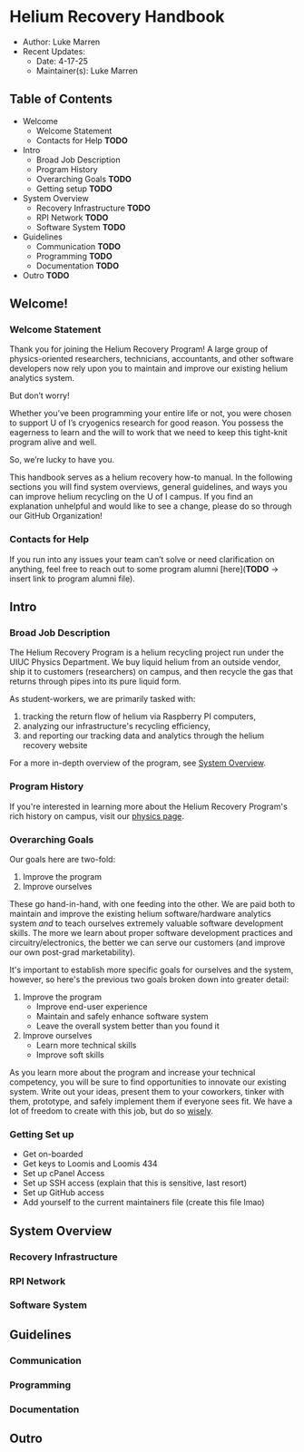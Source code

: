 # Helium Recovery Handbook

- Author: Luke Marren
- Recent Updates: 
    - Date: 4-17-25
    - Maintainer(s): Luke Marren

## Table of Contents

- Welcome
  - Welcome Statement
  - Contacts for Help **TODO**
- Intro
  - Broad Job Description
  - Program History
  - Overarching Goals **TODO**
  - Getting setup **TODO**
- System Overview
  - Recovery Infrastructure **TODO**
  - RPI Network **TODO**
  - Software System **TODO**
- Guidelines
  - Communication **TODO**
  - Programming **TODO**
  - Documentation **TODO**
- Outro **TODO**

## Welcome!

### Welcome Statement

Thank you for joining the Helium Recovery Program! A large group of physics-oriented researchers, technicians, accountants, and other software developers now rely upon you to maintain and improve our existing helium analytics system.

But don’t worry!

Whether you’ve been programming your entire life or not, you were chosen to support U of I’s cryogenics research for good reason. You possess the eagerness to learn and the will to work that we need to keep this tight-knit program alive and well.

So, we’re lucky to have you.

This handbook serves as a helium recovery how-to manual. In the following sections you will find system overviews, general guidelines, and ways you can improve helium recycling on the U of I campus. If you find an explanation unhelpful and would like to see a change, please do so through our GitHub Organization!

### Contacts for Help

If you run into any issues your team can’t solve or need clarification on anything, feel free to reach out to some program alumni [here](**TODO** -> insert link to program alumni file).


## Intro

### Broad Job Description

The Helium Recovery Program is a helium recycling project run under the UIUC Physics Department. We buy liquid helium from an outside vendor, ship it to customers (researchers) on campus, and then recycle the gas that returns through pipes into its pure liquid form. 

As student-workers, we are primarily tasked with:

1. tracking the return flow of helium via Raspberry PI computers,
2. analyzing our infrastructure's recycling efficiency,
3. and reporting our tracking data and analytics through the helium recovery website

For a more in-depth overview of the program, see [System Overview](#system-overview).

### Program History

If you're interested in learning more about the Helium Recovery Program's rich history on campus, visit our [physics page](https://physics.illinois.edu/research/facilities/helium-liquefier-timeline).

### Overarching Goals

Our goals here are two-fold:

1. Improve the program
2. Improve ourselves

These go hand-in-hand, with one feeding into the other. We are paid both to maintain and improve the existing helium software/hardware analytics system _and_ to teach ourselves extremely valuable software development skills. The more we learn about proper software development practices and circuitry/electronics, the better we can serve our customers (and improve our own post-grad marketability).

It's important to establish more specific goals for ourselves and the system, however, so here's the previous two goals broken down into greater detail:

1. Improve the program
    - Improve end-user experience
    - Maintain and safely enhance software system
    - Leave the overall system better than you found it
2. Improve ourselves
    - Learn more technical skills
    - Improve soft skills


As you learn more about the program and increase your technical competency, you will be sure to find opportunities to innovate our existing system. Write out your ideas, present them to your coworkers, tinker with them, prototype, and safely implement them if everyone sees fit. We have a lot of freedom to create with this job, but do so [wisely](#guidelines).

### Getting Set up

- Get on-boarded
- Get keys to Loomis and Loomis 434
- Set up cPanel Access
- Set up SSH access (explain that this is sensitive, last resort)
- Set up GitHub access
- Add yourself to the current maintainers file (create this file lmao)

## System Overview

### Recovery Infrastructure

### RPI Network

### Software System

## Guidelines

### Communication

### Programming

### Documentation

## Outro
